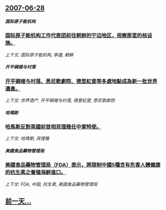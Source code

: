 ## [2007-06-28](/news/2007/06/28/index.md)

##### 国际原子能机构
### [国际原子能机构工作代表团前往朝鲜的宁边地区，视察那里的核设施。](/news/2007/06/28/国际原子能机构工作代表团前往朝鲜的宁边地区-视察那里的核设施.md)
_上下文: 国际原子能机构, 寧邊, 朝鮮_

##### 开平碉楼与村落
### [开平碉楼与村落、悉尼歌劇院、德里紅堡等多處地點成為新一批世界遺產。](/news/2007/06/28/开平碉楼与村落-悉尼歌劇院-德里紅堡等多處地點成為新一批世界遺產.md)
_上下文: 世界遗产, 开平碉楼与村落, 德里紅堡, 悉尼歌劇院_

##### 哈瑪斯
### [哈馬斯反對英國前首相貝理雅任中東特使。](/news/2007/06/28/哈馬斯反對英國前首相貝理雅任中東特使.md)
_上下文: 哈瑪斯, 貝理雅_

##### 美國食品藥物管理局
### [美國食品藥物管理局（FDA）表示，將限制中國5種含有危害人體健康的抗生素之養殖海鮮進口。](/news/2007/06/28/美國食品藥物管理局-FDA-表示-將限制中國5種含有危害人體健康的抗生素之養殖海鮮進口.md)
_上下文: FDA, 中国, 抗生素, 美國食品藥物管理局_

## [前一天...](/news/2007/06/27/index.md)


